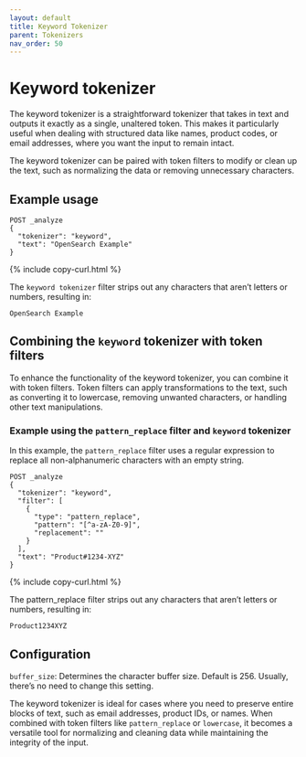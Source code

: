```yaml
---
layout: default
title: Keyword Tokenizer
parent: Tokenizers
nav_order: 50
---
```


# Keyword tokenizer

The keyword tokenizer is a straightforward tokenizer that takes in text and outputs it exactly as a single, unaltered token. This makes it particularly useful when dealing with structured data like names, product codes, or email addresses, where you want the input to remain intact. 

The keyword tokenizer can be paired with token filters to modify or clean up the text, such as normalizing the data or removing unnecessary characters.

## Example usage

```
POST _analyze
{
  "tokenizer": "keyword",
  "text": "OpenSearch Example"
}
```
{% include copy-curl.html %}

The `keyword tokenizer` filter strips out any characters that aren’t letters or numbers, resulting in:

```
OpenSearch Example 
```

## Combining the `keyword` tokenizer with token filters

To enhance the functionality of the keyword tokenizer, you can combine it with token filters. Token filters can apply transformations to the text, such as converting it to lowercase, removing unwanted characters, or handling other text manipulations.

### Example using the `pattern_replace` filter and `keyword` tokenizer

In this example, the `pattern_replace` filter uses a regular expression to replace all non-alphanumeric characters with an empty string.

```
POST _analyze
{
  "tokenizer": "keyword",
  "filter": [
    {
      "type": "pattern_replace",
      "pattern": "[^a-zA-Z0-9]",
      "replacement": ""
    }
  ],
  "text": "Product#1234-XYZ"
}
```
{% include copy-curl.html %}

The pattern_replace filter strips out any characters that aren’t letters or numbers, resulting in:

```
Product1234XYZ
```

## Configuration

`buffer_size`: Determines the character buffer size. Default is 256. Usually, there’s no need to change this setting.

The keyword tokenizer is ideal for cases where you need to preserve entire blocks of text, such as email addresses, product IDs, or names. When combined with token filters like `pattern_replace` or `lowercase`, it becomes a versatile tool for normalizing and cleaning data while maintaining the integrity of the input.
